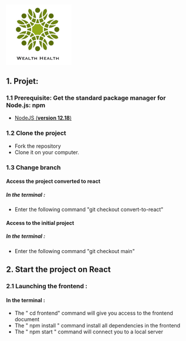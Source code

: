 <img src='./assets/hrnet.jpg' alt="Logo" title="hrente" width="178" margin-left="250">


## 1. Projet:

### 1.1 Prerequisite: Get the standard package manager for Node.js: npm

- [NodeJS (**version 12.18**)](https://nodejs.org/en/)

### 1.2 Clone the project 

- Fork the repository
- Clone it on your computer.

### 1.3 Change branch 

#### Access the project converted to react 

##### In the terminal :
- Enter the following command "git checkout convert-to-react"

#### Access to the initial project 

##### In the terminal :
- Enter the following command "git checkout main"

##  2. Start the project on React

###  2.1 Launching the frontend :

#### In the terminal :

- The " cd frontend" command will give you access to the frontend document
- The " npm install " command install all dependencies in the frontend
- The " npm start " command will connect you to a local server 


